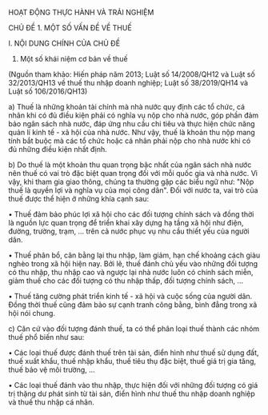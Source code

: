 HOẠT ĐỘNG THỰC HÀNH VÀ TRẢI NGHIỆM

CHỦ ĐỀ 1. MỘT SỐ VẤN ĐỀ VỀ THUẾ

I. NỘI DUNG CHÍNH CỦA CHỦ ĐỀ

1. Một số khái niệm cơ bản về thuế

(Nguồn tham khảo: Hiến pháp năm 2013; Luật số 14/2008/QH12 và Luật số 32/2013/QH13 về thuế thu nhập doanh nghiệp; Luật số 38/2019/QH14 và Luật số 106/2016/QH13)

a) Thuế là những khoản tài chính mà nhà nước quy định các tổ chức, cá nhân khi có đủ điều kiện phải có nghĩa vụ nộp cho nhà nước, góp phần đảm bảo ngân sách nhà nước, đáp ứng nhu cầu chi tiêu và thực hiện chức năng quản lí kinh tế - xã hội của nhà nước. Như vậy, thuế là khoản thu nộp mang tính bắt buộc mà các tổ chức hoặc cá nhân phải nộp cho nhà nước khi có đủ những điều kiện nhất định.

b) Do thuế là một khoản thu quan trọng bậc nhất của ngân sách nhà nước nên thuế có vai trò đặc biệt quan trọng đối với mỗi quốc gia và nhà nước. Vì vậy, khi tham gia giao thông, chúng ta thường gặp các biểu ngữ như: "Nộp thuế là quyền lợi và nghĩa vụ của mọi công dân". Đối với nước ta, vai trò của thuế được thể hiện ở những khía cạnh sau:

• Thuế đảm bảo phúc lợi xã hội cho các đối tượng chính sách và đồng thời là nguồn lực quan trọng để triển khai xây dựng hạ tầng xã hội như điện, đường, trường, trạm, ... trên cả nước phục vụ nhu cầu thiết yếu của người dân.

• Thuế phân bổ, cân bằng lại thu nhập, làm giảm, hạn chế khoảng cách giàu nghèo trong xã hội hiện nay. Bởi lẽ, thuế đánh chủ yếu vào những đối tượng có thu nhập, thu nhập cao và ngược lại nhà nước luôn có chính sách miễn, giảm thuế cho các đối tượng có thu nhập thấp, đối tượng chính sách, ...

• Thuế tăng cường phát triển kinh tế - xã hội và cuộc sống của người dân. Đồng thời thuế cũng đảm bảo sự cạnh tranh công bằng, bình đẳng trong xã hội nói chung.

c) Căn cứ vào đối tượng đánh thuế, ta có thể phân loại thuế thành các nhóm thuế phổ biến như sau:

• Các loại thuế được đánh thuế trên tài sản, điển hình như thuế sử dụng đất, thuế xuất khẩu, thuế nhập khẩu, thuế tiêu thụ đặc biệt, thuế giá trị gia tăng, thuế bảo vệ môi trường, ...

• Các loại thuế đánh vào thu nhập, thực hiện đối với những đối tượng có giá trị thặng dư phát sinh từ tài sản, điển hình như thuế thu nhập doanh nghiệp và thuế thu nhập cá nhân.